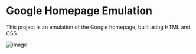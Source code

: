 # Google Homepage Emulation 

This project is an emulation of the Google homepage, built using HTML and CSS

![image](https://github.com/user-attachments/assets/76d85e6a-9ff7-4ec5-964b-3cd6ae94e863)

